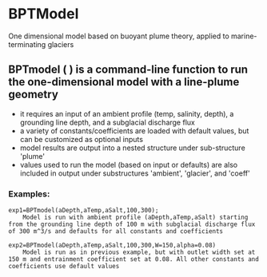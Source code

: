 # BPTModel
 One dimensional model based on buoyant plume theory, applied to marine-terminating glaciers

## BPTmodel ( ) is a command-line function to run the one-dimensional model with a line-plume geometry
- it requires an input of an ambient profile (temp, salinity, depth), a grounding line depth, and a subglacial discharge flux
- a variety of constants/coefficients are loaded with default values, but can be customized as optional inputs
- model results are output into a nested structure under sub-structure 'plume'
- values used to run the model (based on input or defaults) are also included in output under substructures 'ambient', 'glacier', and 'coeff'
	
### Examples:

	exp1=BPTmodel(aDepth,aTemp,aSalt,100,300);
		Model is run with ambient profile (aDepth,aTemp,aSalt) starting from the grounding line depth of 100 m with subglacial discharge flux of 300 m^3/s and defaults for all constants and coefficients
		
	exp2=BPTmodel(aDepth,aTemp,aSalt,100,300,W=150,alpha=0.08)
		Model is run as in previous example, but with outlet width set at 150 m and entrainment coefficient set at 0.08. All other constants and coefficients use default values
		
		